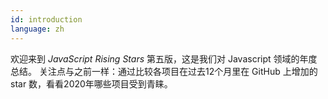 ```yaml
---
id: introduction  
language: zh
---
```


欢迎来到 _JavaScript Rising Stars_ 第五版，这是我们对 Javascript 领域的年度总结。
关注点与之前一样：通过比较各项目在过去12个月里在 GitHub 上增加的 star 数，看看2020年哪些项目受到青睐。
